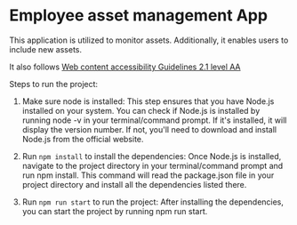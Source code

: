 # Employee asset management App

This application is utilized to monitor assets. Additionally, it enables users to include new assets.

It also follows [Web content accessibility Guidelines 2.1 level AA](https://www.w3.org/TR/WCAG21/)

Steps to run the project:

1. Make sure node is installed: This step ensures that you have Node.js installed on your system. You can check if Node.js is installed by running node -v in your terminal/command prompt. If it's installed, it will display the version number. If not, you'll need to download and install Node.js from the official website.

2. Run `npm install` to install the dependencies: Once Node.js is installed, navigate to the project directory in your terminal/command prompt and run npm install. This command will read the package.json file in your project directory and install all the dependencies listed there. 

3. Run `npm run start` to run the project: After installing the dependencies, you can start the project by running npm run start.

